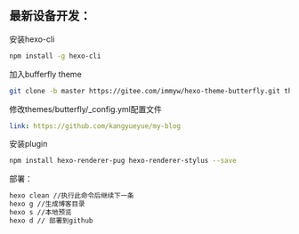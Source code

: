 ## 最新设备开发：

安装hexo-cli
```bash
npm install -g hexo-cli
```

加入bufferfly theme
```bash
git clone -b master https://gitee.com/immyw/hexo-theme-butterfly.git themes/butterfly
```

修改themes/butterfly/_config.yml配置文件
```yml
link: https://github.com/kangyueyue/my-blog
```

安装plugin
```bash
npm install hexo-renderer-pug hexo-renderer-stylus --save
```

部署：
```bash
hexo clean //执行此命令后继续下一条
hexo g //生成博客目录
hexo s //本地预览
hexo d // 部署到github
```

